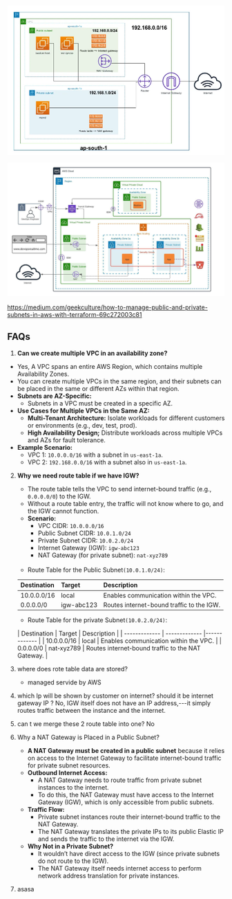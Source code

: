 ![vpc.png](vpc_1.png)

![img.png](vpc_2.png)

https://medium.com/geekculture/how-to-manage-public-and-private-subnets-in-aws-with-terraform-69c272003c81


## FAQs
1. **Can we create multiple VPC in an availability zone?**
  - Yes, A VPC spans an entire AWS Region, which contains multiple Availability Zones.
  - You can create multiple VPCs in the same region, and their subnets can be placed in the same or different AZs within that region.
  - **Subnets are AZ-Specific:**
    - Subnets in a VPC must be created in a specific AZ.
  - **Use Cases for Multiple VPCs in the Same AZ:**
    - **Multi-Tenant Architecture:** Isolate workloads for different customers or environments (e.g., dev, test, prod).
    - **High Availability Design;** Distribute workloads across multiple VPCs and AZs for fault tolerance.
  - **Example Scenario:**
    - VPC 1: `10.0.0.0/16` with a subnet in `us-east-1a`.
    - VPC 2: `192.168.0.0/16` with a subnet also in `us-east-1a`.
2. **Why we need route table if we have IGW?**
   - The route table tells the VPC to send internet-bound traffic (e.g., `0.0.0.0/0`) to the IGW.
   - Without a route table entry, the traffic will not know where to go, and the IGW cannot function.
   - **Scenario:**
     - VPC CIDR: `10.0.0.0/16`
     - Public Subnet CIDR: `10.0.1.0/24`
     - Private Subnet CIDR: `10.0.2.0/24`
     - Internet Gateway (IGW): `igw-abc123`
     - NAT Gateway (for private subnet): `nat-xyz789` <br/><br/>
   - Route Table for the Public Subnet`(10.0.1.0/24)`:
    
    | Destination  | Target | Description |
    | ------------- | ------------- |------------- |
    | 10.0.0.0/16 | local   | Enables communication within the VPC.   |
    | 0.0.0.0/0 | igw-abc123   | Routes internet-bound traffic to the IGW.   |
    - Route Table for the private Subnet`(10.0.2.0/24)`:

   | Destination  | Target | Description |
       | ------------- | ------------- |------------- |
   | 10.0.0.0/16 | local   | Enables communication within the VPC.   |
   | 0.0.0.0/0 | nat-xyz789   | Routes internet-bound traffic to the NAT Gateway.   |
3. where does rote table data are stored? 
   - managed servide by AWS
4. which Ip will be shown by customer on internet? should it be internet gateway IP ? No, IGW itself does not have an IP address,---it simply routes traffic between the instance and the internet.
5. can t we merge these 2 route table into one? No
6. Why a NAT Gateway is Placed in a Public Subnet?
   - **A NAT Gateway must be created in a public subnet** because it relies on access to the Internet Gateway to facilitate internet-bound traffic for private subnet resources.
   - **Outbound Internet Access:** 
     - A NAT Gateway needs to route traffic from private subnet instances to the internet.
     - To do this, the NAT Gateway must have access to the Internet Gateway (IGW), which is only accessible from public subnets.
   - **Traffic Flow:**
     - Private subnet instances route their internet-bound traffic to the NAT Gateway.
     - The NAT Gateway translates the private IPs to its public Elastic IP and sends the traffic to the internet via the IGW.
   - **Why Not in a Private Subnet?**
     - It wouldn’t have direct access to the IGW (since private subnets do not route to the IGW).
     - The NAT Gateway itself needs internet access to perform network address translation for private instances.
7. asasa
